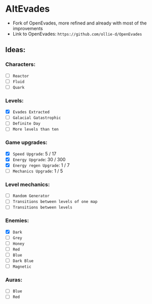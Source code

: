 # AltEvades
* Fork of OpenEvades, more refined and already with most of the improvements
* Link to OpenEvades: `https://github.com/ollie-d/OpenEvades`
## Ideas:
### Characters:
- [ ] `Reactor`
- [ ] `Fluid`
- [ ] `Quark`
### Levels:
- [x] `Evades Extracted`
- [ ] `Galacial Gatastrophic`
- [ ] `Definite Day`
- [ ] `More levels than ten`
### Game upgrades:
- [x] `Speed Upgrade`: 5 / 17
- [x] `Energy Upgrade`: 30 / 300
- [x] `Energy regen Upgrade`: 1 / 7
- [ ] `Mechanics Upgrade`: 1 / 5
### Level mechanics:
- [ ] `Random Generator`
- [ ] `Transitions between levels of one map`
- [ ] `Transitions between levels`
### Enemies:
- [x] `Dark`
- [ ] `Grey`
- [ ] `Honey`
- [ ] `Red`
- [ ] `Blue`
- [ ] `Dark Blue`
- [ ] `Magnetic`
### Auras:
- [ ] `Blue`
- [ ] `Red`
